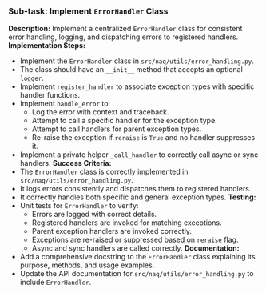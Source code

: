 ### Sub-task: Implement `ErrorHandler` Class
**Description:** Implement a centralized `ErrorHandler` class for consistent error handling, logging, and dispatching errors to registered handlers.
**Implementation Steps:**
- Implement the `ErrorHandler` class in `src/naq/utils/error_handling.py`.
- The class should have an `__init__` method that accepts an optional `logger`.
- Implement `register_handler` to associate exception types with specific handler functions.
- Implement `handle_error` to:
    - Log the error with context and traceback.
    - Attempt to call a specific handler for the exception type.
    - Attempt to call handlers for parent exception types.
    - Re-raise the exception if `reraise` is `True` and no handler suppresses it.
- Implement a private helper `_call_handler` to correctly call async or sync handlers.
**Success Criteria:**
- The `ErrorHandler` class is correctly implemented in `src/naq/utils/error_handling.py`.
- It logs errors consistently and dispatches them to registered handlers.
- It correctly handles both specific and general exception types.
**Testing:**
- Unit tests for `ErrorHandler` to verify:
    - Errors are logged with correct details.
    - Registered handlers are invoked for matching exceptions.
    - Parent exception handlers are invoked correctly.
    - Exceptions are re-raised or suppressed based on `reraise` flag.
    - Async and sync handlers are called correctly.
**Documentation:**
- Add a comprehensive docstring to the `ErrorHandler` class explaining its purpose, methods, and usage examples.
- Update the API documentation for `src/naq/utils/error_handling.py` to include `ErrorHandler`.